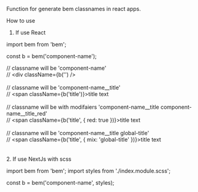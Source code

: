 Function for generate bem classnames in react apps.

How to use

1. If use React



import bem from 'bem';

const b = bem('component-name');

// classname will be 'component-name'<br />
// <div className={b('') /> 
<br />
<br />
// classname will be 'component-name__title'<br />
// <span className={b('title')}>title text</span>
<br />
<br />
// classname will be with modifaiers 'component-name__title component-name__title_red' 
<br />
// <span className={b('title', { red: true })}>title text</span> 
<br />
<br />
// classname will be 'component-name__title global-title'
 <br />
// <span className={b('title', { mix: 'global-title' })}>title text</span> 
<br />
<br />
<br />
2. If use NextJs with scss

import bem from 'bem';
import styles from './index.module.scss';

const b = bem('component-name', styles);
